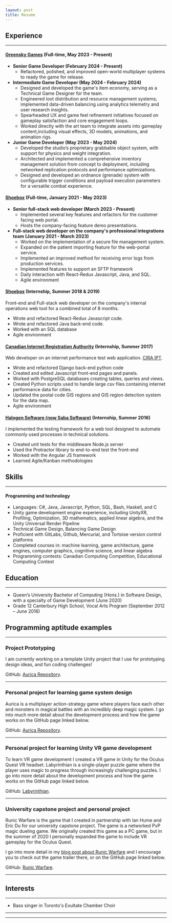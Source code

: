 ```yaml
---
layout: post
title: Resume
---
```


## Experience
----
#### [Greensky Games](https://www.greensky.games/)           (Full-time, May 2023 - Present)
- **Senior Game Developer (February 2024 - Present)**
  - Refactored, polished, and improved open-world multiplayer systems to ready the game for release.
- **Intermediate Game Developer (May 2024 - February 2024)**
  - Designed and developed the game's item economy, serving as a Technical Game Designer for the team.
  - Engineered loot distribution and resource management systems; implemented data-driven balancing using analytics telemetry and user research insights.
  - Spearheaded UX and game feel refinement initiatives focused on gameplay satisfaction and core engagement loops.
  - Worked directly with the art team to integrate assets into gameplay content,including visual effects, 3D models, animations, and animation rigs.
- **Junior Game Developer (May 2023 - May 2024)**
  - Developed the studio’s proprietary grabbable object system, with support for physics and weight integration.
  - Architected and implemented a comprehensive inventory management solution from concept to deployment, including networked replication protocols and performance optimizations.
  - Designed and developed an ordnance (grenade) system with configurable trigger conditions and payload execution parameters for a versatile combat experience.


#### [Shoebox](https://shoebox.md)           (Full-time, January 2021 - May 2023)
- **Senior full-stack web developer (March 2023 - Present)**
  - Implemented several key features and refactors for the customer facing web portal.
  - Hosts the company-facing feature demo presentations.
- **Full-stack web developer on the company's professional integrations team (January 2021 - March 2023)**
  - Worked on the implementation of a secure file management system.
  - Expanded on the patient importing feature for the web-portal service.
  - Implemented an improved method for receiving error logs from production services.
  - Implemented features to support an SFTP framework
  - Daily interaction with React-Redux Javascript, Java, and SQL.
  - Agile environment



#### [Shoebox](https://shoebox.md)           (Internship, Summer 2018 & 2019)
Front-end and Full-stack web developer on the company's internal operations web tool for a combined total of 8 months.
- Wrote and refactored React-Redux Javascript code.
- Wrote and refactored Java back-end code.
- Worked with an SQL database
- Agile environment



#### [Canadian Internet Registration Authority](https://cira.ca/)           (Internship, Summer 2017)
Web developer on an internet performance test web application. [CIRA IPT](https://performance.cira.ca/).
- Wrote and refactored Django back-end python code
- Created and edited Javascript front-end pages and panels.
- Worked with PostgreSQL databases creating tables, queries and views.
- Created Python scripts used to handle large csv files containing internet performance data for cities.
- Updated the postal code GIS regions and GIS region detection system for the data map.
- Agile environment



#### [Halogen Software (now Saba Software)](https://www.saba.com/)           (Internship, Summer 2016)
I implemented the testing framework for a web tool designed to automate commonly used processes in technical solutions.
- Created unit tests for the middleware Node.js server
- Used the Protractor library to end-to-end test the front-end
- Worked with the Angular JS framework
- Learned Agile/Kanban methodologies


## Skills
----

#### Programming and technology

- Languages: C#, Java, Javascript, Python, SQL, Bash, Haskell, and C
- Unity game development engine experience, including UnityXR, Profiling, Optimization, 3D mathematics, applied linear algebra, and the Unity Universal Render Pipeline
- Technical Game Design, Balancing Game Design
- Proficient with GitLabs, Github, Mercurial, and Tortoise version control platforms 
- Completed courses in: machine learning, game architecture, game engines, computer graphics, cognitive science, and linear algebra
- Programming contests: Canadian Computing Competition, Educational Computing Contest


## Education
----
- Queen’s University Bachelor of Computing (Hons.) in Software Design, with a specialty of Game Development (June 2020)
- Grade 12 Canterbury High School, Vocal Arts Program	(September 2012 – June 2016)


## Programming aptitude examples ##

----
### Project Prototyping
I am currently working on a template Unity project that I use for prototyping design ideas, and fun coding challenges!

GitHub: [Aurica Repository](https://github.com/ElliotHume/Aurica).

---

### Personal project for learning game system design
Aurica is a multiplayer action-strategy game where players face each other and monsters in magical battles with an incredibly deep magic system. I go into much more detail about the development process and how the game works on the GitHub page linked below.

GitHub: [Aurica Repository](https://github.com/ElliotHume/Aurica).

---

### Personal project for learning Unity VR game development
To learn VR game development I created a VR game in Unity for the Oculus Quest VR headset. Labyrinthian is a single-player puzzle game where the player uses magic to progress through increasingly challenging puzzles. I go into more detail about the development process and how the game works on the GitHub page linked below.

GitHub: [Labyrinthian](https://github.com/ElliotHume/LabyrinthianVR).

---

### University capstone project and personal project
Runic Warfare is the game that I created in partnership with Ian Hume and Eric Du for our university capstone project. The game is a networked PvP magic dueling game. We originally created this game as a PC game, but in the summer of 2020 I personally expanded the game to include VR gameplay for the Oculus Quest.

I go into more detail in my [blog post about Runic Warfare](https://elliothume.github.io/RunicWarfare/) and I encourage you to check out the game trailer there, or on the GitHub page linked below.

GitHub: [Runic Warfare](https://github.com/Humeian/Runic-Warfare).

---






## Interests ##

----

- Bass singer in Toronto's Exultate Chamber Choir


----
****
